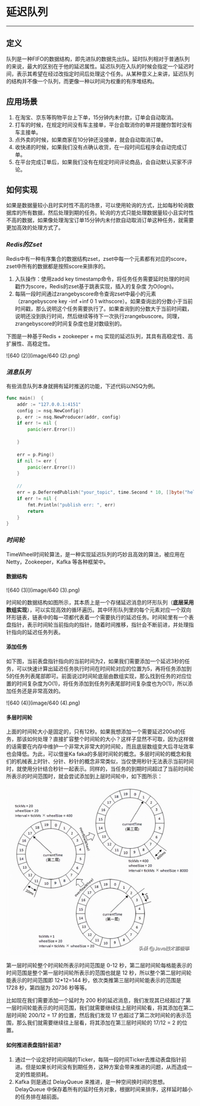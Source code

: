 # 延迟队列

------

## 定义

队列是一种FIFO的数据结构，即先进队的数据先出队。延时队列相对于普通队列的来说，最大的区别在于他的延迟属性。延迟队列在入队的时候会指定一个延迟时间，表示其希望在经过改指定时间后处理这个任务。从某种意义上来讲，延迟队列的结构并不像一个队列，而更像一种以时间为权重的有序堆结构。

## 应用场景

1. 在淘宝、京东等购物平台上下单，15分钟内未付款，订单会自动取消。
2. 打车的时候，在规定时间没有车主接单，平台会取消你的单并提醒你暂时没有车主接单。
3. 点外卖的时候，如果商家在10分钟还没接单，就会自动取消订单。
4. 收快递的时候，如果我们没有点确认收货，在一段时间后程序会自动完成订单。
5. 在平台完成订单后，如果我们没有在规定时间评论商品，会自动默认买家不评论。

## 如何实现

如果是数据量较小且时实时性不高的场景，可以使用轮询的方式，比如每秒轮询数据库的所有数据，然后处理到期的任务。轮询的方式只能处理数据量较小且实时性不高的数据，如果像处理淘宝订单15分钟内未付款自动取消订单这种任务，就需要更加高效的处理方式了。

### *Redis的Zset*

Redis中有一种有序集合的数据结构zset，zset中每一个元素都有对应的score，zset中所有的数据都是按照score来排序的。

1. 入队操作：使用zadd key timestamp命令，将任务任务需要延时处理的时间戳作为score，Redis的zset基于跳表实现，插入的复杂度	              为O(logn)。
2. 每隔一段时间通过zrangebyscore命令查询zset中最小的元素（zrangebyscore key -inf +inf 0 1 withscore）。如果查询出的分数小于当前时间戳，那么说明这个任务需要执行了。如果查询到的分数大于当前时间戳，说明还没到执行时间，然后继续等待下一次执行zrangebuscore。同理，zrangebyscore的时间复杂度也是对数级别的。

下图是一种基于Redis + zookeeper + mq 实现的延迟队列，其具有高稳定性、高扩展性、高稳定性。

![640 (2)](image/640 (2).png)

### *消息队列*

有些消息队列本身就拥有延时推送的功能，下述代码以NSQ为例。

```go
func main()  {
	addr := "127.0.0.1:4151"
	config := nsq.NewConfig()
	p, err := nsq.NewProducer(addr, config)
	if err != nil {
		panic(err.Error())

	}

	err = p.Ping()
	if nil != err {
		panic(err.Error())
	}

	//
	err = p.DeferredPublish("your_topic", time.Second * 10, []byte("hello world"))
	if err != nil {
		fmt.Println("publish err: ", err)
		return
	}
}
```

### *时间轮*

TimeWheel时间轮算法，是一种实现延迟队列的巧妙且高效的算法，被应用在 Netty，Zookeeper，Kafka 等各种框架中。

#### 数据结构

![640 (3)](image/640 (3).png)

时间轮的数据结构如图所示，其本质上是一个存储延迟消息的环形队列（**底层采用数组实现**），可以实现高效的循环遍历。其中环形队列里的每个元素对应一个双向环形链表，链表中的每一项都代表着一个需要执行的延迟任务。时间轮里有一个表盘指针，表示时间轮当前指向的指针，随着时间推移，指针会不断前进，并处理指针指向的延迟任务列表。

#### 添加任务

如下图，当前表盘指针指向的当前时间为2，如果我们需要添加一个延迟3秒的任务，可以快速计算出延迟任务执行时间在时间轮对应的位置为5，再将任务添加到5的任务列表尾部即可。前面说过时间轮底层由数组实现，那么找到任务的对应位置的时间复杂度为O(1)，将任务添加到任务列表尾部时间复杂度也为O(1)，所以添加任务还是非常高效的。

![640 (4)](image/640 (4).png)

#### 多层时间轮

上面的时间轮大小是固定的，只有12秒。如果我想添加一个需要延迟200s的任务，那该如何处理？直接扩容整个时间轮的大小？这样子显然不可取，因为这样做的话需要在内存中维护一个非常大非常大的时间轮，而且底层数组变大后寻址效率也会降低。为此，可以借鉴Ka faka的多层时间轮的概念。多层时间轮的概念和我们的机械表上时针、分针、秒针的概念非常类似，当仅使用秒针无法表示当前时间时，就使用分针结合秒针一起表示。同样的，当任务的到期时间超过了当前时间轮所表示的时间范围时，就会尝试添加到上层时间轮中，如下图所示：

![8c13272f32eb46be8af72b6eec7f8225](image/8c13272f32eb46be8af72b6eec7f8225.jpeg)

第一层时间轮整个时间轮所表示时间范围是 0-12 秒，第二层时间轮每格能表示的时间范围是整个第一层时间轮所表示的范围也就是 12 秒，所以整个第二层时间轮能表示的时间范围即 12*12=144 秒，依次类推第三层时间轮能表示的范围是 1728 秒，第四层为 20736 秒等等。

比如现在我们需要添加一个延时为 200 秒的延迟消息，我们发现其已经超过了第一层时间轮能表示的时间范围，我们就需要继续往上层时间轮看，将其添加在第二层时间轮 200/12 = 17 的位置，然后我们发现 17 也超过了第二次时间轮的表示范围，那么我们就需要继续往上层看，将其添加在第三层时间轮的 17/12 = 2 的位置。

#### 如何推进表盘指针前进?

1. 通过一个设定好时间间隔的Ticker，每隔一段时间Ticker去推动表盘指针前进。但是如果长时间没有到期任务，这种方案会带来推进的问题，从而造成一定的性能损耗。
2. Kafka 则是通过 DelayQueue 来推进，是一种空间换时间的思想。DelayQueue 中保存着所有的延时任务对象，根据时间来排序，这样延时越小的任务排在越前面。

